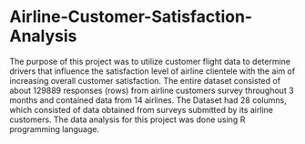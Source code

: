 # Airline-Customer-Satisfaction-Analysis

The purpose of this project was to utilize customer flight data to determine drivers that influence the satisfaction level of airline clientele with the aim of increasing overall customer satisfaction. The entire dataset consisted of about 129889 responses (rows) from airline customers survey throughout 3 months and contained data from 14 airlines. The Dataset had 28 columns, which consisted of data obtained from surveys submitted by its airline customers.
The data analysis for this project was done using R programming language.
